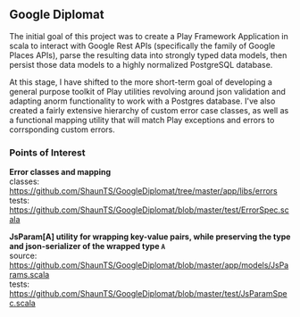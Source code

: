 ## Google Diplomat

The initial goal of this project was to create a Play Framework Application in scala to interact with Google Rest APIs (specifically the family of Google Places APIs), parse the resulting data into strongly typed data models, then persist those data models to a highly normalized PostgreSQL database.

At this stage, I have shifted to the more short-term goal of developing a general purpose toolkit of Play utilities revolving around json validation and adapting anorm functionality to work with a Postgres database. I've also created a fairly extensive hierarchy of custom error case classes, as well as a functional  mapping utility that will match Play exceptions and errors to corrsponding custom errors.

### Points of Interest

**Error classes and mapping**  
classes: https://github.com/ShaunTS/GoogleDiplomat/tree/master/app/libs/errors  
tests: https://github.com/ShaunTS/GoogleDiplomat/blob/master/test/ErrorSpec.scala

**JsParam[A] utility for wrapping key-value pairs, while preserving the type and json-serializer of the wrapped type `A`**  
source: https://github.com/ShaunTS/GoogleDiplomat/blob/master/app/models/JsParams.scala  
tests: https://github.com/ShaunTS/GoogleDiplomat/blob/master/test/JsParamSpec.scala

